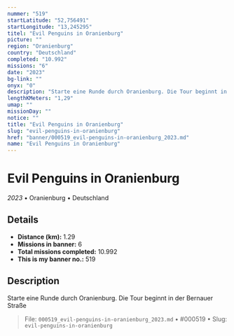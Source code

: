 ```yaml
---
nummer: "519"
startLatitude: "52,756491"
startLongitude: "13,245295"
titel: "Evil Penguins in Oranienburg"
picture: ""
region: "Oranienburg"
country: "Deutschland"
completed: "10.992"
missions: "6"
date: "2023"
bg-link: ""
onyx: "0"
description: "Starte eine Runde durch Oranienburg. Die Tour beginnt in der Bernauer Straße"
lengthKMeters: "1,29"
umap: ""
missionDay: ""
notice: ""
title: "Evil Penguins in Oranienburg"
slug: "evil-penguins-in-oranienburg"
href: "banner/000519_evil-penguins-in-oranienburg_2023.md"
name: "Evil Penguins in Oranienburg"
---
```

# Evil Penguins in Oranienburg

*2023* • Oranienburg • Deutschland





## Details
- **Distance (km):** 1.29
- **Missions in banner:** 6
- **Total missions completed:** 10.992
- **This is my banner no.:** 519



## Description
Starte eine Runde durch Oranienburg. Die Tour beginnt in der Bernauer Straße




> File: `000519_evil-penguins-in-oranienburg_2023.md` • #000519 • Slug: `evil-penguins-in-oranienburg`
